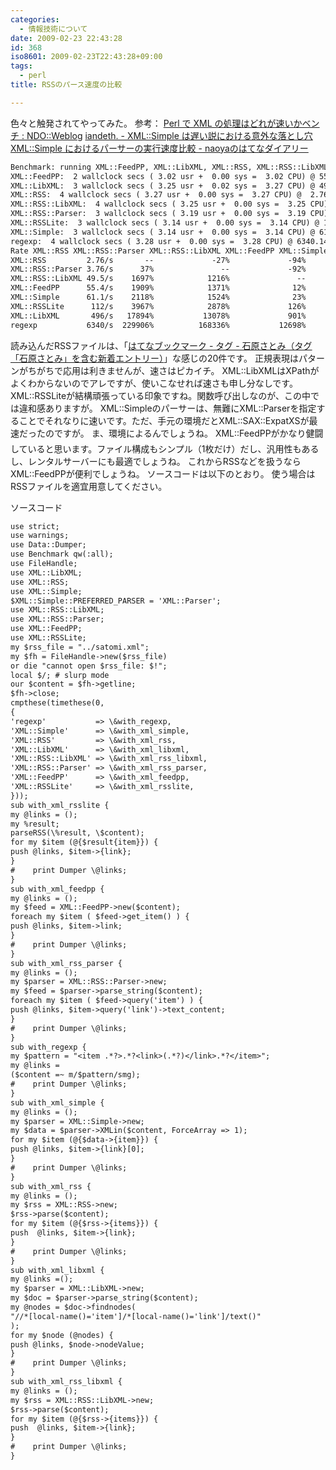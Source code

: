 ```yaml
---
categories:
  - 情報技術について
date: 2009-02-23 22:43:28
id: 368
iso8601: 2009-02-23T22:43:28+09:00
tags:
  - perl
title: RSSのパース速度の比較

---
```


色々と触発されてやってみた。
参考：
<a href="http://naoya.dyndns.org/%7Enaoya/mt/archives/001209.html">Perl で XML の処理はどれが速いかベンチ : NDO::Weblog</a>
<a href="http://iandeth.dyndns.org/mt/ian/archives/000589.html">iandeth. - XML::Simple は遅い説における意外な落とし穴</a>
<a href="http://d.hatena.ne.jp/naoya/20050801/1122884138">XML::Simple におけるパーサーの実行速度比較 - naoyaのはてなダイアリー</a>
```default
Benchmark: running XML::FeedPP, XML::LibXML, XML::RSS, XML::RSS::LibXML, XML::RSS::Parser, XML::RSSLite, XML::Simple, regexp for at least 3 CPU seconds...
XML::FeedPP:  2 wallclock secs ( 3.02 usr +  0.00 sys =  3.02 CPU) @ 55.37/s (n=167)
XML::LibXML:  3 wallclock secs ( 3.25 usr +  0.02 sys =  3.27 CPU) @ 496.02/s (n=1620)
XML::RSS:  4 wallclock secs ( 3.27 usr +  0.00 sys =  3.27 CPU) @  2.76/s (n=9)
XML::RSS::LibXML:  4 wallclock secs ( 3.25 usr +  0.00 sys =  3.25 CPU) @ 49.54/s (n=161)
XML::RSS::Parser:  3 wallclock secs ( 3.19 usr +  0.00 sys =  3.19 CPU) @  3.76/s (n=12)
XML::RSSLite:  3 wallclock secs ( 3.14 usr +  0.00 sys =  3.14 CPU) @ 112.10/s (n=352)
XML::Simple:  3 wallclock secs ( 3.14 usr +  0.00 sys =  3.14 CPU) @ 61.13/s (n=192)
regexp:  4 wallclock secs ( 3.28 usr +  0.00 sys =  3.28 CPU) @ 6340.14/s (n=20802)
Rate XML::RSS XML::RSS::Parser XML::RSS::LibXML XML::FeedPP XML::Simple XML::RSSLite XML::LibXML regexp
XML::RSS         2.76/s       --             -27%             -94%        -95%        -95%         -98%        -99%  -100%
XML::RSS::Parser 3.76/s      37%               --             -92%        -93%        -94%         -97%        -99%  -100%
XML::RSS::LibXML 49.5/s    1697%            1216%               --        -11%        -19%         -56%        -90%   -99%
XML::FeedPP      55.4/s    1909%            1371%              12%          --         -9%         -51%        -89%   -99%
XML::Simple      61.1/s    2118%            1524%              23%         10%          --         -45%        -88%   -99%
XML::RSSLite      112/s    3967%            2878%             126%        102%         83%           --        -77%   -98%
XML::LibXML       496/s   17894%           13078%             901%        796%        711%         342%          --   -92%
regexp           6340/s  229906%          168336%           12698%      11350%      10272%        5556%       1178%     --
```
読み込んだRSSファイルは、「<a href="http://b.hatena.ne.jp/search/tag?q=%E7%9F%B3%E5%8E%9F%E3%81%95%E3%81%A8%E3%81%BF&amp;users=1">はてなブックマーク - タグ - 石原さとみ（タグ「石原さとみ」を含む新着エントリー）</a>」な感じの20件です。
正規表現はパターンがちがちで応用は利きませんが、速さはピカイチ。
XML::LibXMLはXPathがよくわからないのでアレですが、使いこなせれば速さも申し分なしです。
XML::RSSLiteが結構頑張っている印象ですね。関数呼び出しなのが、この中では違和感ありますが。
XML::Simpleのパーサーは、無難にXML::Parserを指定することでそれなりに速いです。ただ、手元の環境だとXML::SAX::ExpatXSが最速だったのですが。
ま、環境によるんでしょうね&#133;。
XML::FeedPPがかなり健闘していると思います。ファイル構成もシンプル（1枚だけ）だし、汎用性もあるし、レンタルサーバーにも最適でしょうね。
これからRSSなどを扱うならXML::FeedPPが便利でしょうね。
ソースコードは以下のとおり。
使う場合はRSSファイルを適宜用意してください。


ソースコード
```default
use strict;
use warnings;
use Data::Dumper;
use Benchmark qw(:all);
use FileHandle;
use XML::LibXML;
use XML::RSS;
use XML::Simple;
$XML::Simple::PREFERRED_PARSER = 'XML::Parser';
use XML::RSS::LibXML;
use XML::RSS::Parser;
use XML::FeedPP;
use XML::RSSLite;
my $rss_file = "../satomi.xml";
my $fh = FileHandle->new($rss_file)
or die "cannot open $rss_file: $!";
local $/; # slurp mode
our $content = $fh->getline;
$fh->close;
cmpthese(timethese(0,
{
'regexp'           => \&with_regexp,
'XML::Simple'      => \&with_xml_simple,
'XML::RSS'         => \&with_xml_rss,
'XML::LibXML'      => \&with_xml_libxml,
'XML::RSS::LibXML' => \&with_xml_rss_libxml,
'XML::RSS::Parser' => \&with_xml_rss_parser,
'XML::FeedPP'      => \&with_xml_feedpp,
'XML::RSSLite'     => \&with_xml_rsslite,
}));
sub with_xml_rsslite {
my @links = ();
my %result;
parseRSS(\%result, \$content);
for my $item (@{$result{item}}) {
push @links, $item->{link};
}
#    print Dumper \@links;
}
sub with_xml_feedpp {
my @links = ();
my $feed = XML::FeedPP->new($content);
foreach my $item ( $feed->get_item() ) {
push @links, $item->link;
}
#    print Dumper \@links;
}
sub with_xml_rss_parser {
my @links = ();
my $parser = XML::RSS::Parser->new;
my $feed = $parser->parse_string($content);
foreach my $item ( $feed->query('item') ) {
push @links, $item->query('link')->text_content;
}
#    print Dumper \@links;
}
sub with_regexp {
my $pattern = "<item .*?>.*?<link>(.*?)</link>.*?</item>";
my @links =
($content =~ m/$pattern/smg);
#    print Dumper \@links;
}
sub with_xml_simple {
my @links = ();
my $parser = XML::Simple->new;
my $data = $parser->XMLin($content, ForceArray => 1);
for my $item (@{$data->{item}}) {
push @links, $item->{link}[0];
}
#    print Dumper \@links;
}
sub with_xml_rss {
my @links = ();
my $rss = XML::RSS->new;
$rss->parse($content);
for my $item (@{$rss->{items}}) {
push  @links, $item->{link};
}
#    print Dumper \@links;
}
sub with_xml_libxml {
my @links =();
my $parser = XML::LibXML->new;
my $doc = $parser->parse_string($content);
my @nodes = $doc->findnodes(
"//*[local-name()='item']/*[local-name()='link']/text()"
);
for my $node (@nodes) {
push @links, $node->nodeValue;
}
#    print Dumper \@links;
}
sub with_xml_rss_libxml {
my @links = ();
my $rss = XML::RSS::LibXML->new;
$rss->parse($content);
for my $item (@{$rss->{items}}) {
push  @links, $item->{link};
}
#    print Dumper \@links;
}
```
    	